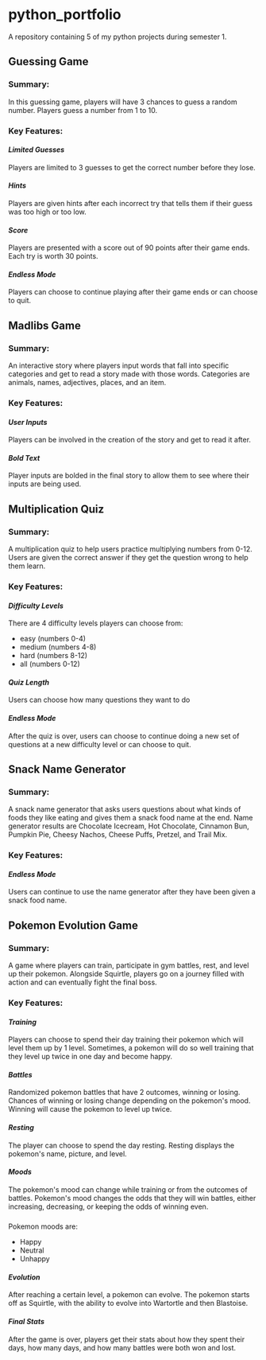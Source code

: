 # python_portfolio
A repository containing 5 of my python projects during semester 1.

## Guessing Game
### Summary:
In this guessing game, players will have 3 chances to guess a random number. Players guess a number from 1 to 10.
### Key Features:
#### _Limited Guesses_
Players are limited to 3 guesses to get the correct number before they lose.
#### _Hints_
Players are given hints after each incorrect try that tells them if their guess was too high or too low.
#### _Score_
Players are presented with a score out of 90 points after their game ends. Each try is worth 30 points.
#### _Endless Mode_
Players can choose to continue playing after their game ends or can choose to quit.

## Madlibs Game
### Summary:
An interactive story where players input words that fall into specific categories and get to read a story made with those words. Categories are animals, names, adjectives, places, and an item.
### Key Features:
#### _User Inputs_
Players can be involved in the creation of the story and get to read it after.
#### _Bold Text_
Player inputs are bolded in the final story to allow them to see where their inputs are being used.

## Multiplication Quiz
### Summary:
A multiplication quiz to help users practice multiplying numbers from 0-12. Users are given the correct answer if they get the question wrong to help them learn.
### Key Features:
#### _Difficulty Levels_
There are 4 difficulty levels players can choose from:
- easy (numbers 0-4)
- medium (numbers 4-8)
- hard (numbers 8-12)
- all (numbers 0-12)
#### _Quiz Length_
Users can choose how many questions they want to do 
#### _Endless Mode_
After the quiz is over, users can choose to continue doing a new set of questions at a new difficulty level or can choose to quit.

## Snack Name Generator
### Summary:
A snack name generator that asks users questions about what kinds of foods they like eating and gives them a snack food name at the end. Name generator results are Chocolate Icecream, Hot Chocolate, Cinnamon Bun, Pumpkin Pie, Cheesy Nachos, Cheese Puffs, Pretzel, and Trail Mix.
### Key Features:
#### _Endless Mode_
Users can continue to use the name generator after they have been given a snack food name.

## Pokemon Evolution Game
### Summary:
A game where players can train, participate in gym battles, rest, and level up their pokemon. Alongside Squirtle, players go on a journey filled with action and can eventually fight the final boss.
### Key Features:
#### _Training_
Players can choose to spend their day training their pokemon which will level them up by 1 level. Sometimes, a pokemon will do so well training that they level up twice in one day and become happy.
#### _Battles_
Randomized pokemon battles that have 2 outcomes, winning or losing. Chances of winning or losing change depending on the pokemon's mood. Winning will cause the pokemon to level up twice.
#### _Resting_
The player can choose to spend the day resting. Resting displays the pokemon's name, picture, and level. 
#### _Moods_
The pokemon's mood can change while training or from the outcomes of battles. Pokemon's mood changes the odds that they will win battles, either increasing, decreasing, or keeping the odds of winning even. 
#####
Pokemon moods are:
- Happy
- Neutral
- Unhappy
#### _Evolution_
After reaching a certain level, a pokemon can evolve. The pokemon starts off as Squirtle, with the ability to evolve into Wartortle and then Blastoise.
#### _Final Stats_
After the game is over, players get their stats about how they spent their days, how many days, and how many battles were both won and lost.
